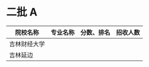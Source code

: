 # 二批 A
| 院校名称     | 专业名称 | 分数、排名 | 招收人数 |
|--------------|----------|------------|----------|
| 吉林财经大学 |
| 吉林延边     |
